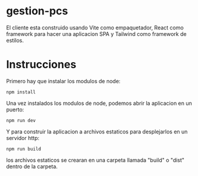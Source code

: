 # gestion-pcs

El cliente esta construido usando Vite como empaquetador, React como framework para hacer una aplicacion SPA y Tailwind como framework de estilos.

# Instrucciones

Primero hay que instalar los modulos de node:
```
npm install
```

Una vez instalados los modulos de node, podemos abrir la aplicacion en un puerto:
```
npm run dev
```

Y para construir la aplicacion a archivos estaticos para desplejarlos en un servidor http:
```
npm run build
```
los archivos estaticos se crearan en una carpeta llamada "build" o "dist" dentro de la carpeta.
